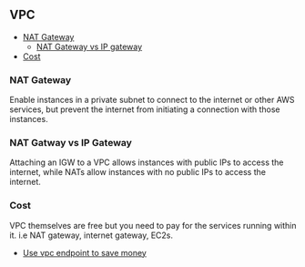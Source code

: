 ## VPC

- [NAT Gateway](#nat-gateway)
  - [NAT Gateway vs IP gateway](#nat-gateway-vs-ip-gateway)
- [Cost](#cost)

### NAT Gateway

Enable instances in a private subnet to connect to the internet or other AWS services, but prevent the internet from initiating a connection with those instances.

### NAT Gatway vs IP Gateway
Attaching an IGW to a VPC allows instances with public IPs to access the internet, while NATs allow instances with no public IPs to access the internet.

### Cost
VPC themselves are free but you need to pay for the services running within it. i.e NAT gateway, internet gateway, EC2s.

- [Use vpc endpoint to save money](https://medium.com/nubego/how-to-save-money-with-aws-vpc-endpoints-9bac8ae1319c)
